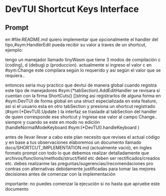 # DevTUI Shortcut Keys Interface

## Prompt
en #file:README.md quiero implementar que opcionalmente el handler del tipo,#sym:HandlerEdit pueda recibir su valor a traves de un shortcut, ejemplo: 

tengo un manejador llamado tinyWasm que tiene 3 modos de compilación c (coding), d (debug) p (produccion). actualmente si ingreso el valor c en #sym:Change este compilara según lo requerido y asi según el valor que se requiera.. 

entonces seria muy practico que devtui de manera global cuando registra este tipo de manejadores #sym:(*tabSection).AddEditHandler se revisara si cuentan con la firma ShortCuts() []string asi registrarlos de alguna forma en #sym:DevTUI de forma global en una struct especializada en esta feature, asi si el usuario esta en otro tabSection y presiona un shortcut registrado (#sym:(*DevTUI).Update ) la interfaz se traslade al tabSection del handler de quien corresponde ese shortcut y ingrese ese valor al campo Change.. siempre y cuando se este en modo no edición (handleNormalModeKeyboard #sym:(*DevTUI).handleKeyboard )

antes de llevar llevar a cabo este plan necesito que revises el actual código y en base a tus observaciones elaboremos un documento llamado docs/SHORTCUT_IMPLEMENTATION.md (actualmente vació), en ingles formato prompt con todo lo que debemos realizar detalladamente que archivos/functions/methods/struct/field etc deben ser rectificados/creados etc. debes realizarme las preguntas/sugerencias//recomendaciones pro contras con alternativas debidamente justificadas para tomar las mejores decisiones antes de comenzar con la implementación  

importante: no puedes comenzar la ejecución si no hasta que apruebe este documento